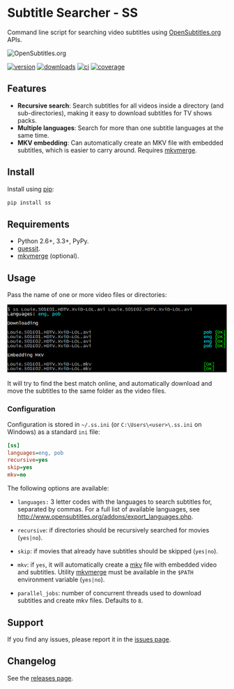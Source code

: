 # Subtitle Searcher - SS #

Command line script for searching video subtitles using 
[OpenSubtitles.org](http://www.opensubtitles.org ) APIs.

![OpenSubtitles.org](http://static.opensubtitles.org/gfx/logo-transparent.png)

[![version](http://img.shields.io/pypi/v/ss.svg)](https://crate.io/packages/ss)
[![downloads](http://img.shields.io/pypi/dm/ss.svg)](https://crate.io/packages/ss/)
[![ci](http://img.shields.io/travis/nicoddemus/ss.svg)](https://travis-ci.org/nicoddemus/ss)
[![coverage](http://img.shields.io/coveralls/nicoddemus/ss.svg)](https://coveralls.io/r/nicoddemus/ss)

## Features ##

- **Recursive search**: Search subtitles for all videos inside a directory (and sub-directories), 
  making it easy to download subtitles for TV shows packs. 
- **Multiple languages**: Search for more than one subtitle languages at the same time.
- **MKV embedding**: Can automatically create an MKV file with embedded 
  subtitles, which is easier to carry around.
  Requires [mkvmerge](http://www.bunkus.org/videotools/mkvtoolnix).

## Install ##

Install using [pip](http://www.pip-installer.org):

```bash
pip install ss
```

## Requirements ##

- Python 2.6+, 3.3+, PyPy.
- [guessit](https://github.com/wackou/guessit).
- [mkvmerge](http://www.bunkus.org/videotools/mkvtoolnix) (optional).

## Usage ##

Pass the name of one or more video files or directories:

![screenshot](images/screenshot.png)

It will try to find the best match online, and automatically download and 
move the subtitles to the same folder as the video files.

### Configuration ###

Configuration is stored in `~/.ss.ini` (or `C:\Users\<user>\.ss.ini` on Windows) as
a standard `ini` file:

```ini
[ss]
languages=eng, pob
recursive=yes
skip=yes
mkv=no
```

The following options are available:

* `languages:` 3 letter codes with the languages to search subtitles for, 
  separated by commas. 
  For a full list of available languages, see 
  http://www.opensubtitles.org/addons/export_languages.php.

* `recursive`: if directories should be recursively searched for movies (`yes|no`). 

* `skip`: if movies that already have subtitles should be skipped (`yes|no`).

* `mkv`: if `yes`, it will automatically create a [mkv](http://www.matroska.org/)
  file with embedded video and subtitles. Utility [mkvmerge](http://www.bunkus.org/videotools/mkvtoolnix)
  must be available in the `$PATH` environment variable (`yes|no`).

* `parallel_jobs`: number of concurrent threads used to download subtitles and create mkv files.
  Defaults to `8`.


## Support ##

If you find any issues, please report it in the 
[issues page](https://github.com/nicoddemus/ss/issues).


## Changelog ##

See the [releases page](https://github.com/nicoddemus/ss/releases).

